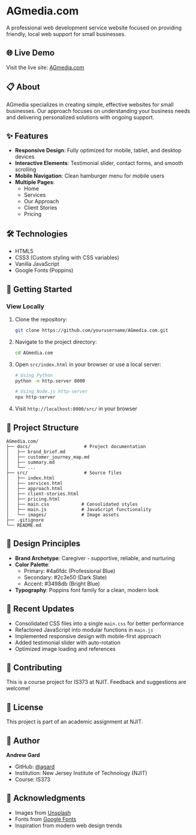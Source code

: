 # AGmedia.com

A professional web development service website focused on providing friendly, local web support for small businesses.

## 🌐 Live Demo

Visit the live site: [AGmedia.com](https://agard.github.io/AGmedia.com/)

## 📋 About

AGmedia specializes in creating simple, effective websites for small businesses. Our approach focuses on understanding your business needs and delivering personalized solutions with ongoing support.

## ✨ Features

- **Responsive Design**: Fully optimized for mobile, tablet, and desktop devices
- **Interactive Elements**: Testimonial slider, contact forms, and smooth scrolling
- **Mobile Navigation**: Clean hamburger menu for mobile users
- **Multiple Pages**:
  - Home
  - Services
  - Our Approach
  - Client Stories
  - Pricing

## 🛠️ Technologies

- HTML5
- CSS3 (Custom styling with CSS variables)
- Vanilla JavaScript
- Google Fonts (Poppins)

## 🚀 Getting Started

### View Locally

1. Clone the repository:

   ```bash
   git clone https://github.com/yourusername/AGmedia.com.git
   ```

2. Navigate to the project directory:

   ```bash
   cd AGmedia.com
   ```

3. Open `src/index.html` in your browser or use a local server:

   ```bash
   # Using Python
   python -m http.server 8000

   # Using Node.js http-server
   npx http-server
   ```

4. Visit `http://localhost:8000/src/` in your browser

## 📁 Project Structure

```
AGmedia.com/
├── docs/                    # Project documentation
│   ├── brand_brief.md
│   ├── customer_journey_map.md
│   ├── summary.md
│   └── ...
├── src/                     # Source files
│   ├── index.html
│   ├── services.html
│   ├── approach.html
│   ├── client-stories.html
│   ├── pricing.html
│   ├── main.css            # Consolidated styles
│   ├── main.js             # JavaScript functionality
│   └── images/             # Image assets
├── .gitignore
└── README.md
```

## 🎨 Design Principles

- **Brand Archetype**: Caregiver - supportive, reliable, and nurturing
- **Color Palette**:
  - Primary: #4a6fdc (Professional Blue)
  - Secondary: #2c3e50 (Dark Slate)
  - Accent: #3498db (Bright Blue)
- **Typography**: Poppins font family for a clean, modern look

## 📝 Recent Updates

- Consolidated CSS files into a single `main.css` for better performance
- Refactored JavaScript into modular functions in `main.js`
- Implemented responsive design with mobile-first approach
- Added testimonial slider with auto-rotation
- Optimized image loading and references

## 🤝 Contributing

This is a course project for IS373 at NJIT. Feedback and suggestions are welcome!

## 📄 License

This project is part of an academic assignment at NJIT.

## 👤 Author

**Andrew Gard**

- GitHub: [@agard](https://github.com/agard)
- Institution: New Jersey Institute of Technology (NJIT)
- Course: IS373

## 🙏 Acknowledgments

- Images from [Unsplash](https://unsplash.com)
- Fonts from [Google Fonts](https://fonts.google.com)
- Inspiration from modern web design trends
